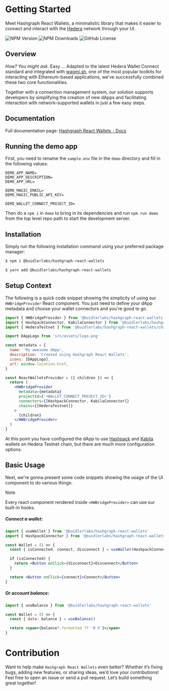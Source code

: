 # Getting Started

Meet Hashgraph React Wallets, a minimalistic library that makes it easier to connect and interact with the <a class="link" href="https://hedera.com/" target="_blank">Hedera</a> network through your UI.

![NPM Version](https://img.shields.io/npm/v/%40buidlerlabs%2Fhashgraph-react-wallets)
![NPM Downloads](https://img.shields.io/npm/dm/%40buidlerlabs%2Fhashgraph-react-wallets)
![GitHub License](https://img.shields.io/github/license/buidler-labs/hashgraph-react-wallets)


## Overview

_How? You might ask_. Easy ... Adapted to the latest Hedera Wallet Connect standard and integrated with [wagmi.sh](https://wagmi.sh/), one of the most popular toolkits for interacting with Ethereum-based applications, we've successfully combined these two core functionalities.

Together with a connection management system, our solution supports developers by simplifying the creation of new dApps and facilitating interaction with network-supported wallets in just a few easy steps.

## Documentation

Full documentation page: [Hashgraph React Wallets - Docs](https://buidler-labs.github.io/hashgraph-react-wallets/)

## Running the demo app

First, you need to rename the `sample.env` file in the `demo` directory and fill in the following values:

```
DEMO_APP_NAME=
DEMO_APP_DESCRIPTION=
DEMO_APP_URL=

DEMO_MAGIC_EMAIL=
DEMO_MAGIC_PUBLIC_API_KEY=

DEMO_WALLET_CONNECT_PROJECT_ID=
```

Then do a `npm i` in `demo` to bring in its dependencies and run `npm run demo` from the top level repo path to start the development server.

## Installation

Simply run the following installation command using your preferred package manager:

```sh
$ npm i @buidlerlabs/hashgraph-react-wallets
```

```sh
$ yarn add @buidlerlabs/hashgraph-react-wallets
```

## Setup Context

The following is a quick code snippet showing the simplicity of using our `HWBridgeProvider` React component. You just need to define your dApp metadata and choose your wallet connectors and you're good to go.

```jsx
import { HWBridgeProvider } from '@buidlerlabs/hashgraph-react-wallets'
import { HashpackConnector, KabilaConnector } from '@buidlerlabs/hashgraph-react-wallets/connectors'
import { HederaTestnet } from '@buidlerlabs/hashgraph-react-wallets/chains'

import DAppLogo from 'src/assets/logo.png'

const metadata = {
  name: 'My awesome dApp',
  description: 'Created using Hashgraph React Wallets',
  icons: [DAppLogo],
  url: window.location.href,
}

const ReactWalletsProvider = ({ children }) => {
  return (
    <HWBridgeProvider
      metadata={metadata}
      projectId={'<WALLET_CONNECT_PROJECT_ID>'}
      connectors={[HashpackConnector, KabilaConnector]}
      chains={[HederaTestnet]}
    >
      {children}
    </HWBridgeProvider>
  )
}
```

At this point you have configured the dApp to use [Hashpack](https://www.hashpack.app/) and [Kabila](https://www.kabila.app/wallet) wallets on Hedera Testnet chain, but there are much more configuration options.

## Basic Usage

Next, we're gonna present some code snippets showing the usage of the UI component to do various things:

> [!NOTE]
> Every react component rendered inside `<HWBridgeProvider>` can use our built-in hooks.

##### Connect a wallet:

```jsx
import { useWallet } from '@buidlerlabs/hashgraph-react-wallets'
import { HashpackConnector } from '@buidlerlabs/hashgraph-react-wallets/connectors'

const Wallet = () => {
  const { isConnected, connect, disconnect } = useWallet(HashpackConnector)

  if (isConnected) {
    return <Button onClick={disconnect}>Disconnect</Button>
  }

  return <Button onClick={connect}>Connect</Button>
}
```

##### Or account balance:

```jsx
import { useBalance } from '@buidlerlabs/hashgraph-react-wallets'

const Wallet = () => {
  const { data: balance } = useBalance()

  return <span>{balance?.formatted ?? '0 ℏ'}</span>
}
```

# Contribution

Want to help make `Hashgraph React Wallets` even better? Whether it’s fixing bugs, adding new features, or sharing ideas, we’d love your contributions! Feel free to open an issue or send a pull request. Let’s build something great together!
